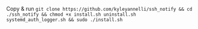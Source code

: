 Copy & run `git clone https://github.com/kyleyannelli/ssh_notify && cd ./ssh_notify && chmod +x install.sh uninstall.sh systemd_auth_logger.sh && sudo ./install.sh`

